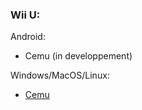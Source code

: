 ### Wii U:

Android:
- Cemu (in developpement)

Windows/MacOS/Linux:
- [Cemu](https://github.com/cemu-project/Cemu/releases)

